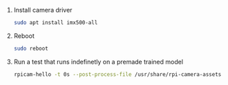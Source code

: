 1. Install camera driver
    ```bash
    sudo apt install imx500-all
    ```

2. Reboot
    ```bash
    sudo reboot
    ```

3. Run a test that runs indefinetly on a premade trained model
    ```bash
    rpicam-hello -t 0s --post-process-file /usr/share/rpi-camera-assets/imx500_mobilenet_ssd.json --viewfinder-width 1920 --viewfinder-height 1080 --framerate 30
    ```